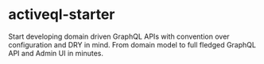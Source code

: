 # activeql-starter
Start developing domain driven GraphQL APIs with convention over configuration and DRY in mind. From domain model to full fledged GraphQL API and Admin UI in minutes.
